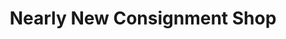 ---
title: "Nearly New Consignment Shop"
url: /fayetteville/nearly-new-consignment-shop/
shop: Gebrauchtwaren
---